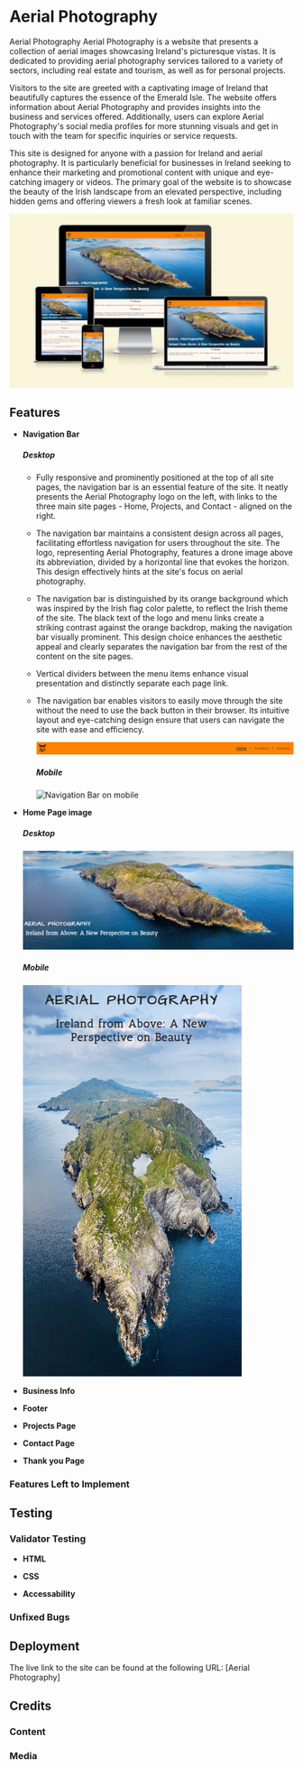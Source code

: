 # Aerial Photography
Aerial Photography Aerial Photography is a website that presents a collection of aerial images showcasing Ireland's picturesque vistas. It is dedicated to providing aerial photography services tailored to a variety of sectors, including real estate and tourism, as well as for personal projects.

Visitors to the site are greeted with a captivating image of Ireland that beautifully captures the essence of the Emerald Isle. The website offers information about Aerial Photography and provides insights into the business and services offered. Additionally, users can explore Aerial Photography's social media profiles for more stunning visuals and get in touch with the team for specific inquiries or service requests.

This site is designed for anyone with a passion for Ireland and aerial photography. It is particularly beneficial for businesses in Ireland seeking to enhance their marketing and promotional content with unique and eye-catching imagery or videos. The primary goal of the website is to showcase the beauty of the Irish landscape from an elevated perspective, including hidden gems and offering viewers a fresh look at familiar scenes.

![Responsive Mockup](media/aerial-photography-responsive-mockup.png)

## Features

- __Navigation Bar__
  
    ##### Desktop

  - Fully responsive and prominently positioned at the top of all site pages, the navigation bar is an essential feature of the site. It neatly presents the Aerial Photography logo on the left, with links to the three main site pages - Home, Projects, and Contact - aligned on the right.
  
  - The navigation bar maintains a consistent design across all pages, facilitating effortless navigation for users throughout the site. The logo, representing Aerial Photography, features a drone image above its abbreviation, divided by a horizontal line that evokes the horizon. This design effectively hints at the site's focus on aerial photography.
  
  - The navigation bar is distinguished by its orange background which was inspired by the Irish flag color palette, to reflect the Irish theme of the site. The black text of the logo and menu links create a striking contrast against the orange backdrop, making the navigation bar visually prominent. This design choice enhances the aesthetic appeal and clearly separates the navigation bar from the rest of the content on the site pages.

  - Vertical dividers between the menu items enhance visual presentation and distinctly separate each page link.

  - The navigation bar enables visitors to easily move through the site without the need to use the back button in their browser. Its intuitive layout and eye-catching design ensure that users can navigate the site with ease and efficiency.

    ![Navigation Bar on desktop](media/navigation-bar.png)

    ##### Mobile

    ![Navigation Bar on mobile]()

- __Home Page image__

    ##### Desktop

    ![Home Page imageon desktop](media/home-page-image.png)

    ##### Mobile

    ![Home Page image on mobile](media/home-page-image-mobile.png)

- __Business Info__

- __Footer__

- __Projects Page__

- __Contact Page__

- __Thank you Page__

### Features Left to Implement

## Testing

### Validator Testing

- __HTML__

- __CSS__

- __Accessability__

### Unfixed Bugs

## Deployment

The live link to the site can be found at the following URL: [Aerial Photography]

## Credits

### Content

### Media


